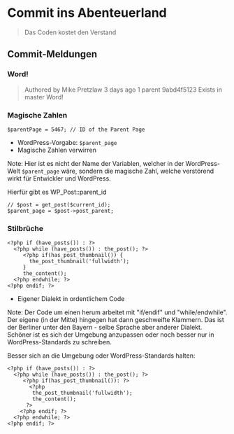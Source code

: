 # Commit ins Abenteuerland

> Das Coden kostet den Verstand


## Commit-Meldungen


### Word!


> Authored by Mike Pretzlaw 3 days ago
> 1 parent 9abd4f5123
> Exists in master
> Word!


### Magische Zahlen


```
$parentPage = 5467; // ID of the Parent Page
```


- WordPress-Vorgabe: `$parent_page`
- Magische Zahlen verwirren


Note: Hier ist es nicht der Name der Variablen,
welcher in der WordPress-Welt `$parent_page` wäre,
sondern die magische Zahl,
welche verstörend wirkt für Entwickler und WordPress.


Hierfür gibt es WP_Post::parent_id

```
// $post = get_post($current_id);
$parent_page = $post->post_parent;
```


### Stilbrüche


```
<?php if (have_posts()) : ?>
  <?php while (have_posts()) : the_post(); ?>
     <?php if(has_post_thumbnail()) {
       the_post_thumbnail('fullwidth');
     }
     the_content();
  <?php endwhile; ?>
<?php endif; ?>

```


- Eigener Dialekt in ordentlichem Code

Note: Der Code um einen herum arbeitet mit "if/endif" und "while/endwhile".
Der eigene (in der Mitte) hingegen hat dann geschweifte Klammern.
Das ist der Berliner unter den Bayern - selbe Sprache aber anderer Dialekt.
Schöner ist es sich der Umgebung anzupassen
oder noch besser nur in WordPress-Standards zu schreiben.


Besser sich an die Umgebung oder WordPress-Standards halten:

```
<?php if (have_posts()) : ?>
  <?php while (have_posts()) : the_post(); ?>
     <?php if(has_post_thumbnail()): ?>
       <?php
        the_post_thumbnail('fullwidth');
        the_content();
      ?>
    <?php endif; ?>
  <?php endwhile; ?>
<?php endif; ?>

```

